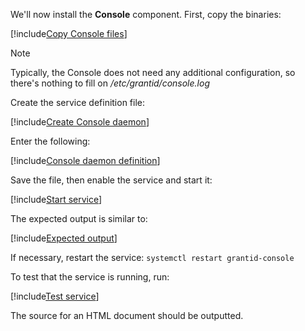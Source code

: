 ﻿We'll now install the **Console** component. First, copy the binaries:

[!include[Copy Console files](../../../../../../includes/grant-id/linux/copy-files-console.md)]

> [!NOTE]
> Typically, the Console does not need any additional configuration, so there's nothing to fill on */etc/grantid/console.log*

Create the service definition file:

[!include[Create Console daemon](../../../../../../includes/grant-id/linux/create-daemon-console.md)]

Enter the following:

[!include[Console daemon definition](../../../../../../includes/grant-id/linux/daemon-definition-console.md)]

Save the file, then enable the service and start it:

[!include[Start service](../../../../../../includes/grant-id/linux/start-console.md)]

The expected output is similar to:

[!include[Expected output](../../../../../../includes/grant-id/linux/start-output-console.md)]

If necessary, restart the service: `systemctl restart grantid-console`

To test that the service is running, run:

[!include[Test service](../../../../../../includes/grant-id/linux/test-daemon-console.md)]

The source for an HTML document should be outputted.
